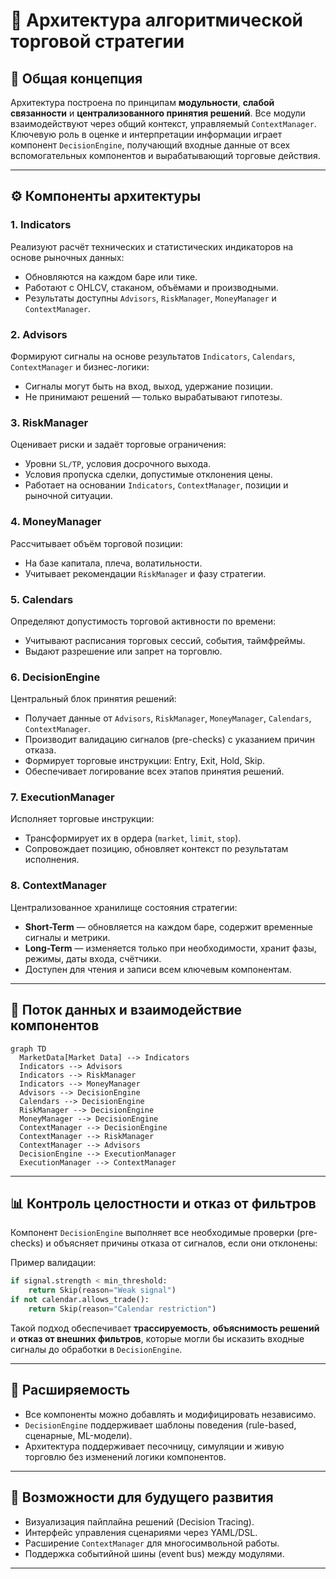 # 🧐 Архитектура алгоритмической торговой стратегии

## 🔹 Общая концепция

Архитектура построена по принципам **модульности**, **слабой связанности** и **централизованного принятия решений**. Все модули взаимодействуют через общий контекст, управляемый `ContextManager`. Ключевую роль в оценке и интерпретации информации играет компонент `DecisionEngine`, получающий входные данные от всех вспомогательных компонентов и вырабатывающий торговые действия.

---

## ⚙️ Компоненты архитектуры

### 1. **Indicators**

Реализуют расчёт технических и статистических индикаторов на основе рыночных данных:

* Обновляются на каждом баре или тике.
* Работают с OHLCV, стаканом, объёмами и производными.
* Результаты доступны `Advisors`, `RiskManager`, `MoneyManager` и `ContextManager`.

### 2. **Advisors**

Формируют сигналы на основе результатов `Indicators`, `Calendars`, `ContextManager` и бизнес-логики:

* Сигналы могут быть на вход, выход, удержание позиции.
* Не принимают решений — только вырабатывают гипотезы.

### 3. **RiskManager**

Оценивает риски и задаёт торговые ограничения:

* Уровни `SL/TP`, условия досрочного выхода.
* Условия пропуска сделки, допустимые отклонения цены.
* Работает на основании `Indicators`, `ContextManager`, позиции и рыночной ситуации.

### 4. **MoneyManager**

Рассчитывает объём торговой позиции:

* На базе капитала, плеча, волатильности.
* Учитывает рекомендации `RiskManager` и фазу стратегии.

### 5. **Calendars**

Определяют допустимость торговой активности по времени:

* Учитывают расписания торговых сессий, события, таймфреймы.
* Выдают разрешение или запрет на торговлю.

### 6. **DecisionEngine**

Центральный блок принятия решений:

* Получает данные от `Advisors`, `RiskManager`, `MoneyManager`, `Calendars`, `ContextManager`.
* Производит валидацию сигналов (pre-checks) с указанием причин отказа.
* Формирует торговые инструкции: Entry, Exit, Hold, Skip.
* Обеспечивает логирование всех этапов принятия решений.

### 7. **ExecutionManager**

Исполняет торговые инструкции:

* Трансформирует их в ордера (`market`, `limit`, `stop`).
* Сопровождает позицию, обновляет контекст по результатам исполнения.

### 8. **ContextManager**

Централизованное хранилище состояния стратегии:

* **Short-Term** — обновляется на каждом баре, содержит временные сигналы и метрики.
* **Long-Term** — изменяется только при необходимости, хранит фазы, режимы, даты входа, счётчики.
* Доступен для чтения и записи всем ключевым компонентам.

---

## 🔄 Поток данных и взаимодействие компонентов

```mermaid
graph TD
  MarketData[Market Data] --> Indicators
  Indicators --> Advisors
  Indicators --> RiskManager
  Indicators --> MoneyManager
  Advisors --> DecisionEngine
  Calendars --> DecisionEngine
  RiskManager --> DecisionEngine
  MoneyManager --> DecisionEngine
  ContextManager --> DecisionEngine
  ContextManager --> RiskManager
  ContextManager --> Advisors
  DecisionEngine --> ExecutionManager
  ExecutionManager --> ContextManager
```

---

## 📊 Контроль целостности и отказ от фильтров

Компонент `DecisionEngine` выполняет все необходимые проверки (pre-checks) и объясняет причины отказа от сигналов, если они отклонены:

Пример валидации:

```python
if signal.strength < min_threshold:
    return Skip(reason="Weak signal")
if not calendar.allows_trade():
    return Skip(reason="Calendar restriction")
```

Такой подход обеспечивает **трассируемость**, **объяснимость решений** и **отказ от внешних фильтров**, которые могли бы исказить входные сигналы до обработки в `DecisionEngine`.

---

## 🔄 Расширяемость

* Все компоненты можно добавлять и модифицировать независимо.
* `DecisionEngine` поддерживает шаблоны поведения (rule-based, сценарные, ML-модели).
* Архитектура поддерживает песочницу, симуляции и живую торговлю без изменений логики компонентов.

---

## 📄 Возможности для будущего развития

* Визуализация пайплайна решений (Decision Tracing).
* Интерфейс управления сценариями через YAML/DSL.
* Расширение `ContextManager` для многосимвольной работы.
* Поддержка событийной шины (event bus) между модулями.

---